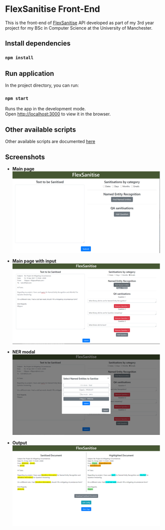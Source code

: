 
# FlexSanitise Front-End

This is the front-end of [FlexSanitise](https://github.com/FilipposVlahos/https://github.com/FilipposVlahos/FlexSanitise) API developed as part of my 3rd year project for my BSc in Computer Science at the University of Manchester.

## Install dependencies

### `npm install`

## Run application

In the project directory, you can run:

### `npm start`

Runs the app in the development mode.\
Open [http://localhost:3000](http://localhost:3000) to view it in the browser.


## Other available scripts

Other available scripts are documented [here](https://create-react-app.dev/docs/available-scripts/)

## Screenshots
* **Main page**
![Main page](./docs/FlexSanitise.PNG)

* **Main page with input**
![Main page with input](./docs/FlexSanitiseInput.PNG)

* **NER modal**
![NER modal](./docs/FlexSanitise_NER_Modal.PNG)

* **Output**
![Output](./docs/FlexSanitise_Output.PNG)

